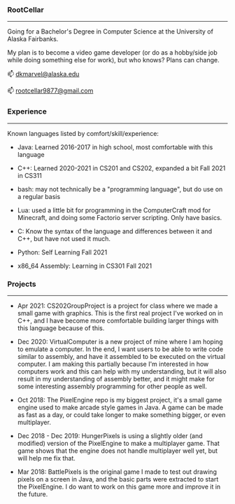 ### RootCellar
---

Going for a Bachelor's Degree in Computer Science at the University of Alaska Fairbanks.

My plan is to become a video game developer (or do as a hobby/side job while doing something else for work), but who knows? Plans can change.

📫 dkmarvel@alaska.edu

📫 rootcellar9877@gmail.com

### Experience
---

Known languages listed by comfort/skill/experience:

- Java: Learned 2016-2017 in high school, most comfortable with this language

- C++: Learned 2020-2021 in CS201 and CS202, expanded a bit Fall 2021 in CS311

- bash: may not technically be a "programming language", but do use on a regular basis

- Lua: used a little bit for programming in the ComputerCraft mod for Minecraft, and doing some Factorio server scripting. Only have basics.

- C: Know the syntax of the language and differences between it and C++, but have not used it much.

- Python: Self Learning Fall 2021

- x86_64 Assembly: Learning in CS301 Fall 2021

### Projects
---

- Apr 2021: CS202GroupProject is a project for class where we made a small game with graphics. This is the first real project I've worked on in C++,
and I have become more comfortable building larger things with this language because of this.

- Dec 2020: VirtualComputer is a new project of mine where I am hoping to emulate a computer. In the end, I want users to be able to write code similar to assembly, and
have it assembled to be executed on the virtual computer. I am making this partially because I'm interested in how computers work and this can help with
my understanding, but it will also result in my understanding of assembly better, and it might make for some interesting assembly programming for other people as well.

- Oct 2018: The PixelEngine repo is my biggest project, it's a small game engine used to make arcade style games in Java.
A game can be made as fast as a day, or could take longer to make something bigger, or even multiplayer.

- Dec 2018 - Dec 2019: HungerPixels is using a slightly older (and modified) version of the PixelEngine to make a multiplayer game.
That game shows that the engine does not handle multiplayer well yet, but will help me fix that.

- Mar 2018: BattlePixels is the original game I made to test out drawing pixels on a screen in Java, and the basic parts were extracted to start the PixelEngine.
I do want to work on this game more and improve it in the future.

<!--
**RootCellar/RootCellar** is a ✨ _special_ ✨ repository because its `README.md` (this file) appears on your GitHub profile.

Here are some ideas to get you started:

- 🔭 I’m currently working on ...
- 🌱 I’m currently learning ...
- 👯 I’m looking to collaborate on ...
- 🤔 I’m looking for help with ...
- 💬 Ask me about ...
- 📫 How to reach me: ...
- 😄 Pronouns: ...
- ⚡ Fun fact: ...
-->
